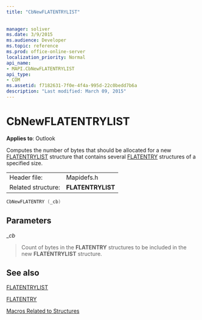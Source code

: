 ```yaml
---
title: "CbNewFLATENTRYLIST"
 
 
manager: soliver
ms.date: 3/9/2015
ms.audience: Developer
ms.topic: reference
ms.prod: office-online-server
localization_priority: Normal
api_name:
- MAPI.CbNewFLATENTRYLIST
api_type:
- COM
ms.assetid: f7182631-7f0e-4f4a-995d-22c0bedd7b6a
description: "Last modified: March 09, 2015"
---
```


# CbNewFLATENTRYLIST

  
  
**Applies to**: Outlook 
  
Computes the number of bytes that should be allocated for a new [FLATENTRYLIST](flatentrylist.md) structure that contains several [FLATENTRY](flatentry.md) structures of a specified size. 
  
|||
|:-----|:-----|
|Header file:  <br/> |Mapidefs.h  <br/> |
|Related structure:  <br/> |**FLATENTRYLIST** <br/> |
   
```cpp
CbNewFLATENTRY (_cb)
```

## Parameters

 __cb_
  
> Count of bytes in the **FLATENTRY** structures to be included in the new **FLATENTRYLIST** structure. 
    
## See also



[FLATENTRYLIST](flatentrylist.md)
  
[FLATENTRY](flatentry.md)


[Macros Related to Structures](macros-related-to-structures.md)

